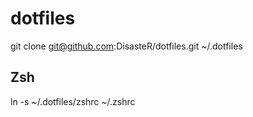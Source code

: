 # dotfiles

git clone git@github.com:DisasteR/dotfiles.git ~/.dotfiles

## Zsh
ln -s ~/.dotfiles/zshrc ~/.zshrc

